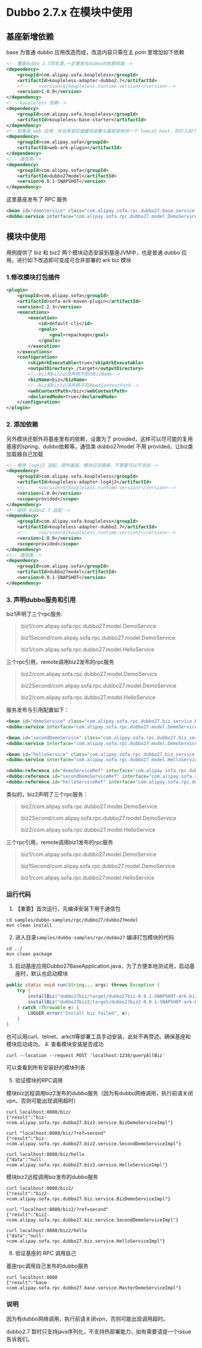 # Dubbo 2.7.x 在模块中使用
## 基座新增依赖
base 为普通 dubbo 应用改造而成，改造内容只需在主 pom 里增加如下依赖
```xml
<!--覆盖dubbo 2.7同名类,一定要放在dubbo的依赖前面-->
<dependency>
    <groupId>com.alipay.sofa.koupleless</groupId>
    <artifactId>koupleless-adapter-dubbo2.7</artifactId>
    <!--    <version>${koupleless.runtime.version}</version>-->
    <version>1.0.0</version>
</dependency>
<!-- koupleless 依赖-->
<dependency>
    <groupId>com.alipay.sofa.koupleless</groupId>
    <artifactId>koupleless-base-starter</artifactId>
</dependency>
<!--如果是 web 应用，并且希望后面模块部署与基座使用同一个 tomcat host，则引入如下依赖。详细查看[这里](https://www.sofastack.tech/projects/sofa-boot/sofa-ark-multi-web-component-deploy/)-->
<dependency>
    <groupId>com.alipay.sofa</groupId>
    <artifactId>web-ark-plugin</artifactId>
</dependency>
<!-- 通信类-->
<dependency>
    <groupId>com.alipay.sofa</groupId>
    <artifactId>dubbo27model</artifactId>
    <version>0.0.1-SNAPSHOT</version>
</dependency>
```

这里基座发布了 RPC 服务
```xml
<bean id="demoService" class="com.alipay.sofa.rpc.dubbo27.base.service.MasterDemoServiceImpl"/>
<dubbo:service interface="com.alipay.sofa.rpc.dubbo27.model.DemoService" ref="demoService" group="masterBiz"/>    <!-- 和本地bean一样实现服务 -->
```

## 模块中使用
用例提供了 biz 和 biz2 两个模块动态安装到基座JVM中，也是普通 dubbo 应用，进行如下改造即可变成可合并部署的 ark biz 模块

### 1.修改模块打包插件
```xml
<plugin>
    <groupId>com.alipay.sofa</groupId>
    <artifactId>sofa-ark-maven-plugin</artifactId>
    <version>2.2.3</version>
    <executions>
        <execution>
            <id>default-cli</id>
            <goals>
                <goal>repackage</goal>
            </goals>
        </execution>
    </executions>
    <configuration>
        <skipArkExecutable>true</skipArkExecutable>
        <outputDirectory>./target</outputDirectory>
        <!--biz和biz2必须声明不同的bizName-->
        <bizName>biz</bizName>
        <!--biz和biz2必须声明不同的webContextPath-->
        <webContextPath>/biz</webContextPath>
        <declaredMode>true</declaredMode>
    </configuration>
</plugin>
```
### 2. 添加依赖
另外模块还额外将基座里有的依赖，设置为了 provided，这样可以尽可能的复用基座的spring、dubbo依赖等。通信类 dubbo27model 不用 provided，让biz类加载器自己加载
```xml
<!--提供 log4j2 适配，提供基座、模块日志隔离，不需要可以不添加-->
<dependency>
    <groupId>com.alipay.sofa.koupleless</groupId>
    <artifactId>koupleless-adapter-log4j2</artifactId>
    <!--    <version>${koupleless.runtime.version}</version>-->
    <version>1.0.0</version>
    <scope>provided</scope>
</dependency>
<!--提供 dubbo2.7 适配-->
<dependency>
    <groupId>com.alipay.sofa.koupleless</groupId>
    <artifactId>koupleless-adapter-dubbo2.7</artifactId>
    <!--    <version>${koupleless.runtime.version}</version>-->
    <version>1.0.0</version>
    <scope>provided</scope>
</dependency>
<!-- 通信类-->
<dependency>
    <groupId>com.alipay.sofa</groupId>
    <artifactId>dubbo27model</artifactId>
    <version>0.0.1-SNAPSHOT</version>
</dependency>
```
### 3. 声明dubbo服务和引用
biz1声明了三个rpc服务:
> biz1/com.alipay.sofa.rpc.dubbo27.model.DemoService
> 
> biz1Second/com.alipay.sofa.rpc.dubbo27.model.DemoService
> 
> biz1/com.alipay.sofa.rpc.dubbo27.model.HelloService

三个rpc引用，remote调用biz2发布的rpc服务
> biz2/com.alipay.sofa.rpc.dubbo27.model.DemoService
> 
> biz2Second/com.alipay.sofa.rpc.dubbo27.model.DemoService
> 
> biz2/com.alipay.sofa.rpc.dubbo27.model.HelloService

服务发布与引用配置如下：
```xml
<bean id="demoService" class="com.alipay.sofa.rpc.dubbo27.biz.service.BizDemoServiceImpl"/>
<dubbo:service interface="com.alipay.sofa.rpc.dubbo27.model.DemoService" ref="demoService" group="biz1"/> 

<bean id="secondDemoService" class="com.alipay.sofa.rpc.dubbo27.biz.service.SecondDemoServiceImpl"/>
<dubbo:service interface="com.alipay.sofa.rpc.dubbo27.model.DemoService" ref="secondDemoService" group="biz1Second"/>

<bean id="helloService" class="com.alipay.sofa.rpc.dubbo27.biz.service.HelloServiceImpl"/>
<dubbo:service interface="com.alipay.sofa.rpc.dubbo27.model.HelloService" ref="helloService" group="biz1"/>

<dubbo:reference id="demoServiceRef" interface="com.alipay.sofa.rpc.dubbo27.model.DemoService" scope="remote" group="biz2" check="false"/>
<dubbo:reference id="secondDemoServiceRef" interface="com.alipay.sofa.rpc.dubbo27.model.DemoService" scope="remote" group="biz2Second" check="false"/>
<dubbo:reference id="helloServiceRef" interface="com.alipay.sofa.rpc.dubbo27.model.HelloService" scope="remote" group="biz2" check="false"/>
```

类似的，biz2声明了三个rpc服务：
> biz2/com.alipay.sofa.rpc.dubbo27.model.DemoService
> 
> biz2Second/com.alipay.sofa.rpc.dubbo27.model.DemoService
> 
> biz2/com.alipay.sofa.rpc.dubbo27.model.HelloService

三个rpc引用，remote调用biz1发布的rpc服务
> biz1/com.alipay.sofa.rpc.dubbo27.model.DemoService
> 
> biz1Second/com.alipay.sofa.rpc.dubbo27.model.DemoService
> 
> biz1/com.alipay.sofa.rpc.dubbo27.model.HelloService


### 运行代码
1. 【重要】首次运行，先编译安装下用于通信包
```shell
cd samples/dubbo-samples/rpc/dubbo27/dubbo27model
mvn clean install
```

2. 进入目录`samples/dubbo-samples/rpc/dubbo27` 编译打包模块的代码
```shell
cd ../
mvn clean package
```
3. 启动基座应用Dubbo27BaseApplication.java，为了方便本地测试用，启动基座时，默认也启动模块
```java 
public static void run(String... args) throws Exception {
    try {
        installBiz("dubbo27biz/target/dubbo27biz-0.0.1-SNAPSHOT-ark-biz.jar");
        installBiz("dubbo27biz2/target/dubbo27biz2-0.0.1-SNAPSHOT-ark-biz.jar");
    } catch (Throwable e) {
        LOGGER.error("Install biz failed", e);
    }
}
```
也可以用curl、telnet、arkctl等部署工具手动安装，此处不再赘述。确保基座和模块启动成功。
4. 查看模块安装是否成功
```shell
curl --location --request POST 'localhost:1238/queryAllBiz'
```
可以查看到所有安装好的模块列表

5. 验证模块的RPC调用

模块biz远程调用biz2发布的dubbo服务（因为有dubbo网络调用，执行前请关闭vpn，否则可能出现调用超时）
```shell
curl localhost:8080/biz/
{"result":"biz->com.alipay.sofa.rpc.dubbo27.biz2.service.BizDemoServiceImpl"}

curl "localhost:8080/biz/?ref=second"
{"result":"biz->com.alipay.sofa.rpc.dubbo27.biz2.service.SecondDemoServiceImpl"}

curl localhost:8080/biz/hello
{"data":"null->com.alipay.sofa.rpc.dubbo27.biz2.service.HelloServiceImpl"}
```

模块biz2远程调用biz发布的dubbo服务
```shell
curl localhost:8080/biz2/
{"result":"biz2->com.alipay.sofa.rpc.dubbo27.biz.service.BizDemoServiceImpl"}

curl "localhost:8080/biz2/?ref=second"
{"result":"biz2->com.alipay.sofa.rpc.dubbo27.biz.service.SecondDemoServiceImpl"}

curl localhost:8080/biz2/hello
{"data":"null->com.alipay.sofa.rpc.dubbo27.biz.service.HelloServiceImpl"}
```

6. 验证基座的 RPC 调用自己

基座rpc调用自己发布的dubbo服务
```shell
curl localhost:8080
{"result":"base->com.alipay.sofa.rpc.dubbo27.base.service.MasterDemoServiceImpl"}
```

### 说明
因为有dubbo网络调用，执行前请关闭vpn，否则可能出现调用超时。

dubbo2.7 暂时只支持java序列化，不支持热部署能力，如有需要请提一个issue告诉我们。

